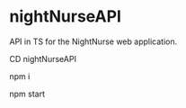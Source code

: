 # nightNurseAPI
API in TS for the NightNurse web application.

CD nightNurseAPI

npm i

npm start



